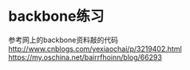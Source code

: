 # backbone练习  
参考网上的backbone资料敲的代码  
http://www.cnblogs.com/yexiaochai/p/3219402.html  
https://my.oschina.net/bairrfhoinn/blog/66293  
